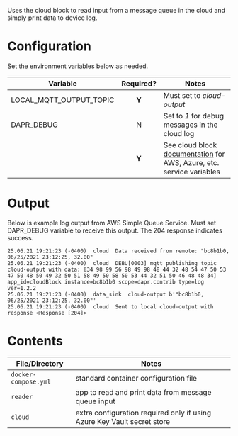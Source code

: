 Uses the cloud block to read input from a message queue in the cloud and simply print data to device log.

# Configuration
Set the environment variables below as needed.

| Variable | Required? | Notes |
| -------- | :-------: | ----- |
| LOCAL_MQTT_OUTPUT_TOPIC | **Y** | Must set to _cloud-output_ |
| DAPR_DEBUG | N | Set to _1_ for debug messages in the cloud log |
|  | **Y** | See cloud block [documentation](https://stupefied-johnson-ee1062.netlify.app/docs/message-queues) for AWS, Azure, etc. service variables |


# Output
Below is example log output from AWS Simple Queue Service. Must set DAPR_DEBUG variable to receive this output. The 204 response indicates success.

```
25.06.21 19:21:23 (-0400)  cloud  Data received from remote: "bc8b1b0, 06/25/2021 23:12:25, 32.00"
25.06.21 19:21:23 (-0400)  cloud  DEBU[0003] mqtt publishing topic cloud-output with data: [34 98 99 56 98 49 98 48 44 32 48 54 47 50 53 47 50 48 50 49 32 50 51 58 49 50 58 50 53 44 32 51 50 46 48 48 34]  app_id=cloudBlock instance=bc8b1b0 scope=dapr.contrib type=log ver=1.2.2
25.06.21 19:21:23 (-0400)  data_sink  cloud-output b'"bc8b1b0, 06/25/2021 23:12:25, 32.00"'
25.06.21 19:21:23 (-0400)  cloud  Sent to local cloud-output with response <Response [204]>
```

# Contents

| File/Directory | Notes |
| -------------- | ----- |
| `docker-compose.yml` | standard container configuration file |
| `reader` | app to read and print data from message queue input |
| `cloud`| extra configuration required only if using Azure Key Vault secret store |



